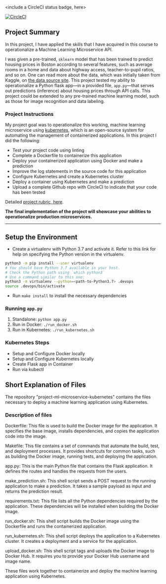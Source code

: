 <include a CircleCI status badge, here>

[![CircleCI](https://app.circleci.com/pipelines/github/shubhks21/project-ml-microservice-kubernetes?branch=feature%2Fcircleci.svg?style=svg)](https://app.circleci.com/pipelines/github/shubhks21/project-ml-microservice-kubernetes?branch=feature%2Fcircleci)

## Project Summary

In this project, I have applied the skills that I have acquired in this course to operationalize a Machine Learning Microservice API. 

I was given a pre-trained, `sklearn` model that has been trained to predict housing prices in Boston according to several features, such as average rooms in a home and data about highway access, teacher-to-pupil ratios, and so on. One can read more about the data, which was initially taken from Kaggle, on [the data source site](https://www.kaggle.com/c/boston-housing). This project tested my ability to operationalize a Python flask app—in a provided file, `app.py`—that serves out predictions (inference) about housing prices through API calls. This project could be extended to any pre-trained machine learning model, such as those for image recognition and data labeling.

### Project Instructions

My project goal was to operationalize this working, machine learning microservice using [kubernetes](https://kubernetes.io/), which is an open-source system for automating the management of containerized applications. In this project I did the following:
* Test your project code using linting
* Complete a Dockerfile to containerize this application
* Deploy your containerized application using Docker and make a prediction
* Improve the log statements in the source code for this application
* Configure Kubernetes and create a Kubernetes cluster
* Deploy a container using Kubernetes and make a prediction
* Upload a complete Github repo with CircleCI to indicate that your code has been tested

Detailed [project rubric, here](https://review.udacity.com/#!/rubrics/2576/view).

**The final implementation of the project will showcase your abilities to operationalize production microservices.**

---

## Setup the Environment

* Create a virtualenv with Python 3.7 and activate it. Refer to this link for help on specifying the Python version in the virtualenv. 
```bash
python3 -m pip install --user virtualenv
# You should have Python 3.7 available in your host. 
# Check the Python path using `which python3`
# Use a command similar to this one:
python3 -m virtualenv --python=<path-to-Python3.7> .devops
source .devops/bin/activate
```
* Run `make install` to install the necessary dependencies

### Running `app.py`

1. Standalone:  `python app.py`
2. Run in Docker:  `./run_docker.sh`
3. Run in Kubernetes:  `./run_kubernetes.sh`

### Kubernetes Steps

* Setup and Configure Docker locally
* Setup and Configure Kubernetes locally
* Create Flask app in Container
* Run via kubectl

## Short Explanation of Files

The repository "project-ml-microservice-kubernetes" contains the files necessary to deploy a machine learning application using Kubernetes.

### Description of files

Dockerfile: This file is used to build the Docker image for the application. It specifies the base image, installs dependencies, and copies the application code into the image.

Makefile: This file contains a set of commands that automate the build, test, and deployment processes. It provides shortcuts for common tasks, such as building the Docker image, running tests, and deploying the application.

app.py: This is the main Python file that contains the Flask application. It defines the routes and handles the requests from the users.

make_prediction.sh: This shell script sends a POST request to the running application to make a prediction. It takes a sample payload as input and returns the prediction result.

requirements.txt: This file lists all the Python dependencies required by the application. These dependencies will be installed when building the Docker image.

run_docker.sh: This shell script builds the Docker image using the Dockerfile and runs the containerized application.

run_kubernetes.sh: This shell script deploys the application to a Kubernetes cluster. It creates a deployment and a service for the application.

upload_docker.sh: This shell script tags and uploads the Docker image to Docker Hub. It requires you to provide your Docker Hub username and image name.

These files work together to containerize and deploy the machine learning application using Kubernetes.